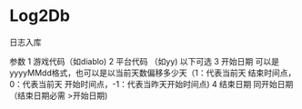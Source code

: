 # Log2Db
日志入库

参数
1 游戏代码（如diablo)
2 平台代码 （如yy)
以下可选
3 开始日期 可以是yyyyMMdd格式，也可以是以当前天数偏移多少天（1：代表当前天 结束时间点，0：代表当前天 开始时间点，-1：代表当昨天开始时间点)
4 结束日期 同开始日期（结束日期必需 >开始日期)

